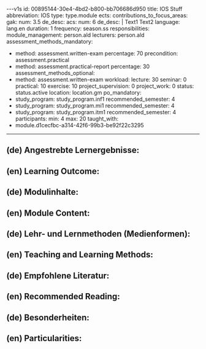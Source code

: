 ---v1s
id: 00895144-30e4-4bd2-b800-bb706686d950
title: IOS Stuff
abbreviation: IOS
type: type.module
ects:
  contributions_to_focus_areas:
    gak:
      num: 3.5
      de_desc:
    acs:
      num: 6
      de_desc: |
        Text1
        Text2
language: lang.en
duration: 1
frequency: season.ss
responsibilities:
  module_management: person.ald
  lecturers: person.ald
assessment_methods_mandatory:
  - method: assessment.written-exam
    percentage: 70
    precondition: assessment.practical
  - method: assessment.practical-report
    percentage: 30
assessment_methods_optional:
  - method: assessment.written-exam
workload:
  lecture: 30
  seminar: 0
  practical: 10
  exercise: 10
  project_supervision: 0
  project_work: 0
status: status.active
location: location.gm
po_mandatory:
  - study_program: study_program.inf1
    recommended_semester: 4
  - study_program: study_program.mi1
    recommended_semester: 4
  - study_program: study_program.itm1
    recommended_semester: 4
participants:
  min: 4
  max: 20
taught_with:
  - module.d1cecfbc-a314-42f6-99b3-be92f22c3295
---

## (de) Angestrebte Lernergebnisse:

## (en) Learning Outcome:

## (de) Modulinhalte:

## (en) Module Content:

## (de) Lehr- und Lernmethoden (Medienformen):

## (en) Teaching and Learning Methods:

## (de) Empfohlene Literatur:

## (en) Recommended Reading:

## (de) Besonderheiten:

## (en) Particularities: